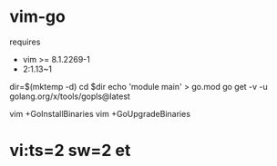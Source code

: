 # vim-go

requires
  - vim >= 8.1.2269-1
  - 2:1.13~1

dir=$(mktemp -d)
cd $dir
echo 'module main' > go.mod
go get -v -u golang.org/x/tools/gopls@latest

vim +GoInstallBinaries
vim +GoUpgradeBinaries

# vi:ts=2 sw=2 et
